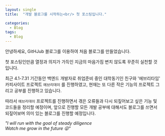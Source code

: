 ```yaml
---
layout: single
title:  "개발 블로그를 시작하는<br/> 첫 포스팅입니다."

categories:
  - Blog
tags:
  - Blog
---
```


안녕하세요,
GitHJub 블로그를 이용하여 처음 블로그를 만들었습니다.

첫 포스팅인만큼 열정과 의지가 가득인 지금의 마음가짐 변치 않도록 꾸준히 실천할 것입니다.

최근 4.1-7.31 기간동안 백엔드 개발자로 취업준비 중인 대학동기인 친구와 '에브리타임' 카피사이트 프로젝트 ```에브리데이``` 를 진행하였고,
현재는 또 다른 작은 기능의 프로젝트 그리고 공부를 진행하고 있습니다.

따라서 ```에브리데이``` 프로젝트를 진행하면서 겪은 오류들과 다시 되짚어보고 싶은 기능 및 코드들을 정리할 예정이며, 앞으로 진행할 모든 개발 공부에 대해서도 블로그를 쓰면서 되짚어보며 의미 있는 블로그를 진행할 예정입니다.

*"I will run with the goal of steady diligence<br/>
Watch me grow in the future :stuck_out_tongue_winking_eye:"*


